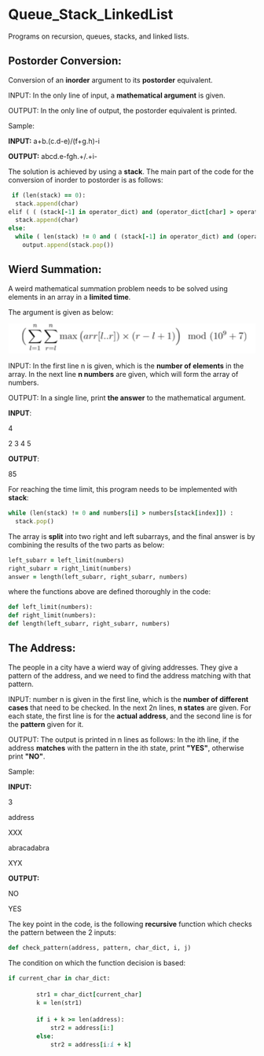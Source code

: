 # Queue_Stack_LinkedList
Programs on recursion, queues, stacks, and linked lists.

<h2>Postorder Conversion:</h2>

Conversion of an **inorder** argument to its **postorder** equivalent.

INPUT: In the only line of input, a **mathematical argument** is given.

OUTPUT: In the only line of output, the postorder equivalent is printed.

Sample:

**INPUT:** a+b.(c.d-e)/(f+g.h)-i

**OUTPUT:** abcd.e-fgh.+/.+i-

The solution is achieved by using a **stack**. The main part of the code for the conversion of inorder to postorder is as follows:

```ruby
 if (len(stack) == 0):
  stack.append(char)
elif ( ( (stack[-1] in operator_dict) and (operator_dict[char] > operator_dict[stack[-1]]) ) or stack[-1] == "(" ):
  stack.append(char)
else:
  while ( len(stack) != 0 and ( (stack[-1] in operator_dict) and (operator_dict[char] <= operator_dict[stack[-1]]) ) and stack[-1] != "("):
    output.append(stack.pop())
```

<h2>Wierd Summation:</h2>

A weird mathematical summation problem needs to be solved using elements in an array in a **limited time**.

The argument is given as below:

![My Image](1.png)

INPUT: In the first line n is given, which is the **number of elements** in the array. In the next line **n numbers** are given, which will form the array of numbers.

OUTPUT: In a single line, print **the answer** to the mathematical argument.

**INPUT**:

4

2 3 4 5

**OUTPUT**:

85

For reaching the time limit, this program needs to be implemented with **stack**:

```ruby
while (len(stack) != 0 and numbers[i] > numbers[stack[index]]) :
  stack.pop()
```  

The array is **split** into two right and left subarrays, and the final answer is by combining the results of the two parts as below:

```ruby
left_subarr = left_limit(numbers)
right_subarr = right_limit(numbers)
answer = length(left_subarr, right_subarr, numbers)
```

where the functions above are defined thoroughly in the code:

```ruby
def left_limit(numbers): 
def right_limit(numbers): 
def length(left_subarr, right_subarr, numbers)
```

<h2>The Address:</h2>

The people in a city have a wierd way of giving addresses. They give a pattern of the address, and we need to find the address matching with that pattern.

INPUT: number n is given in the first line, which is the **number of different cases** that need to be checked. In the next 2n lines, **n states** are given. For each state, the first line is for the **actual address**, and the second line is for the **pattern** given for it.

OUTPUT: The output is printed in n lines as follows: In the ith line, if the address **matches** with the pattern in the ith state, print **"YES"**, otherwise print **"NO"**.

Sample:

**INPUT:**

3

address

XXX

abracadabra

XYX

**OUTPUT:**

NO

YES

The key point in the code, is the following **recursive** function which checks the pattern between the 2 inputs:

```ruby
def check_pattern(address, pattern, char_dict, i, j)
```
The condition on which the function decision is based:

```ruby
if current_char in char_dict:
 
        str1 = char_dict[current_char]
        k = len(str1)
 
        if i + k >= len(address):
            str2 = address[i:]
        else:
            str2 = address[i:i + k]
```
